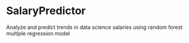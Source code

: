 # SalaryPredictor
Analyze and predict trends in data science salaries using random forest multiple regression model
